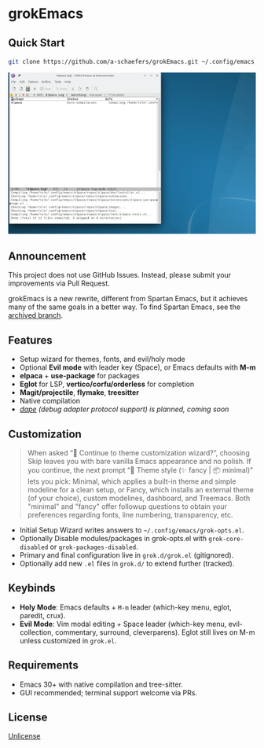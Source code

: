 # grokEmacs

## Quick Start

```sh
git clone https://github.com/a-schaefers/grokEmacs.git ~/.config/emacs
```

![img](bootstrap.gif)

## Announcement

This project does not use GitHub Issues. Instead, please submit your improvements via Pull Request.

grokEmacs is a new rewrite, different from Spartan Emacs, but it achieves many of the same goals in a better way. To find Spartan Emacs, see the [archived branch](https://github.com/a-schaefers/spartan-emacs/tree/spartan-emacs-archive).

## Features

- Setup wizard for themes, fonts, and evil/holy mode
- Optional **Evil mode** with leader key (Space), or Emacs defaults with **M-m**
- **elpaca** + **use-package** for packages
- **Eglot** for LSP, **vertico/corfu/orderless** for completion
- **Magit/projectile**, **flymake**, **treesitter**
- Native compilation
- *[dape](https://github.com/svaante/dape) (debug adapter protocol support) is planned, coming soon*

## Customization

> When asked “🧙 Continue to theme customization wizard?”, choosing Skip leaves you with bare vanilla Emacs appearance and no polish. If you continue, the next prompt “🎨 Theme style (✨ fancy | 📦 minimal)” lets you pick: Minimal, which applies a built-in theme and simple modeline for a clean setup, or Fancy, which installs an external theme (of your choice), custom modelines, dashboard, and Treemacs. Both "minimal" and "fancy" offer followup questions to obtain your preferences regarding fonts, line numbering, transparency, etc.

- Initial Setup Wizard writes answers to `~/.config/emacs/grok-opts.el`.
- Optionally Disable modules/packages in grok-opts.el with `grok-core-disabled` or `grok-packages-disabled`.
- Primary and final configuration live in `grok.d/grok.el` (gitignored).
- Optionally add new `.el` files in `grok.d/` to extend further (tracked).

## Keybinds

- **Holy Mode**: Emacs defaults + `M-m` leader (which-key menu, eglot, paredit, crux).
- **Evil Mode**: Vim modal editing + Space leader (which-key menu, evil-collection, commentary, surround, cleverparens). Eglot still lives on M-m unless customized in `grok.el`.

## Requirements

- Emacs 30+ with native compilation and tree-sitter.
- GUI recommended; terminal support welcome via PRs.

## License

[Unlicense](https://unlicense.org)
